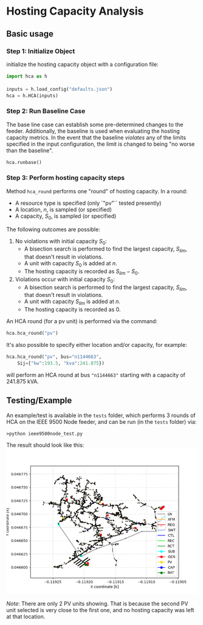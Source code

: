 # Hosting Capacity Analysis
## Basic usage
### Step 1: Initialize Object
initialize the hosting capacity object with a configuration file:
```python
import hca as h

inputs = h.load_config("defaults.json")
hca = h.HCA(inputs)
```
### Step 2: Run Baseline Case
The base line case can establish some pre-determined changes to the feeder.
Additionally, the baseline is used when evaluating the hosting capacity metrics.
In the event that the baseline _violates_ any of the limits specified in the input configuration, the limit is changed to being "no worse than the baseline".

```python
hca.runbase()
```

### Step 3: Perform hosting capacity steps
Method `hca_round` performs one "round" of hosting capacity.
In a round:
* A resource type is specified (only `"pv"`` tested presently)
* A location, $n$, is sampled (or specified)
* A capacity, $S_0$, is sampled (or specified)

The following outcomes are possible:
1. No violations with initial capacity $S_0$:
    * A bisection search is performed to find the largest capacity, $S_{lim}$, that doesn't result in violations.
    * A unit with capacity $S_0$ is added at $n$.
    * The hosting capacity is recorded as $S_{lim} - S_0$.
2. Violations occur with initial capacity $S_0$:
    * A bisection search is performed to find the largest capacity, $S_{lim}$, that doesn't result in violations.
    * A unit with capacity $S_{lim}$ is added at $n$.
    * The hosting capacity is recorded as 0.

An HCA round (for a pv unit) is performed via the command:
```python
hca.hca_round("pv")
```
It's also possible to specify either location and/or capacity, for example:
```python
hca.hca_round("pv", bus="n1144663", 
    Sij={"kw":193.5, "kva":241.875})
```
will perform an HCA round at bus `"n1144663"` starting with a capacity of 241.875 kVA.


## Testing/Example
An example/test is available in the `tests` folder, which performs 3 rounds of HCA on the IEEE 9500 Node feeder, and can be run (in the `tests` folder) via:
```
>python ieee9500node_test.py
```

The result should look like this:
![](tests/hca9500node_test.png)

_Note_: There are only 2 PV units showing.
That is because the second PV unit selected is very close to the first one, and no hosting capacity was left at that location.